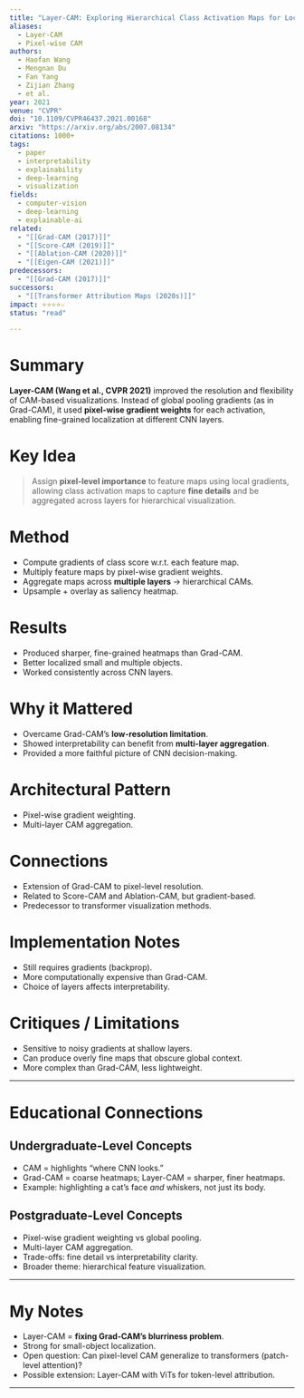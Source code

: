 ```yaml
---
title: "Layer-CAM: Exploring Hierarchical Class Activation Maps for Localization (2021)"
aliases:
  - Layer-CAM
  - Pixel-wise CAM
authors:
  - Haofan Wang
  - Mengnan Du
  - Fan Yang
  - Zijian Zhang
  - et al.
year: 2021
venue: "CVPR"
doi: "10.1109/CVPR46437.2021.00168"
arxiv: "https://arxiv.org/abs/2007.08134"
citations: 1000+
tags:
  - paper
  - interpretability
  - explainability
  - deep-learning
  - visualization
fields:
  - computer-vision
  - deep-learning
  - explainable-ai
related:
  - "[[Grad-CAM (2017)]]"
  - "[[Score-CAM (2019)]]"
  - "[[Ablation-CAM (2020)]]"
  - "[[Eigen-CAM (2021)]]"
predecessors:
  - "[[Grad-CAM (2017)]]"
successors:
  - "[[Transformer Attribution Maps (2020s)]]"
impact: ⭐⭐⭐⭐☆
status: "read"

---
```


# Summary
**Layer-CAM (Wang et al., CVPR 2021)** improved the resolution and flexibility of CAM-based visualizations. Instead of global pooling gradients (as in Grad-CAM), it used **pixel-wise gradient weights** for each activation, enabling fine-grained localization at different CNN layers.

# Key Idea
> Assign **pixel-level importance** to feature maps using local gradients, allowing class activation maps to capture **fine details** and be aggregated across layers for hierarchical visualization.

# Method
- Compute gradients of class score w.r.t. each feature map.  
- Multiply feature maps by pixel-wise gradient weights.  
- Aggregate maps across **multiple layers** → hierarchical CAMs.  
- Upsample + overlay as saliency heatmap.  

# Results
- Produced sharper, fine-grained heatmaps than Grad-CAM.  
- Better localized small and multiple objects.  
- Worked consistently across CNN layers.  

# Why it Mattered
- Overcame Grad-CAM’s **low-resolution limitation**.  
- Showed interpretability can benefit from **multi-layer aggregation**.  
- Provided a more faithful picture of CNN decision-making.  

# Architectural Pattern
- Pixel-wise gradient weighting.  
- Multi-layer CAM aggregation.  

# Connections
- Extension of Grad-CAM to pixel-level resolution.  
- Related to Score-CAM and Ablation-CAM, but gradient-based.  
- Predecessor to transformer visualization methods.  

# Implementation Notes
- Still requires gradients (backprop).  
- More computationally expensive than Grad-CAM.  
- Choice of layers affects interpretability.  

# Critiques / Limitations
- Sensitive to noisy gradients at shallow layers.  
- Can produce overly fine maps that obscure global context.  
- More complex than Grad-CAM, less lightweight.  

---

# Educational Connections

## Undergraduate-Level Concepts
- CAM = highlights “where CNN looks.”  
- Grad-CAM = coarse heatmaps; Layer-CAM = sharper, finer heatmaps.  
- Example: highlighting a cat’s face *and* whiskers, not just its body.  

## Postgraduate-Level Concepts
- Pixel-wise gradient weighting vs global pooling.  
- Multi-layer CAM aggregation.  
- Trade-offs: fine detail vs interpretability clarity.  
- Broader theme: hierarchical feature visualization.  

---

# My Notes
- Layer-CAM = **fixing Grad-CAM’s blurriness problem**.  
- Strong for small-object localization.  
- Open question: Can pixel-level CAM generalize to transformers (patch-level attention)?  
- Possible extension: Layer-CAM with ViTs for token-level attribution.  

---
